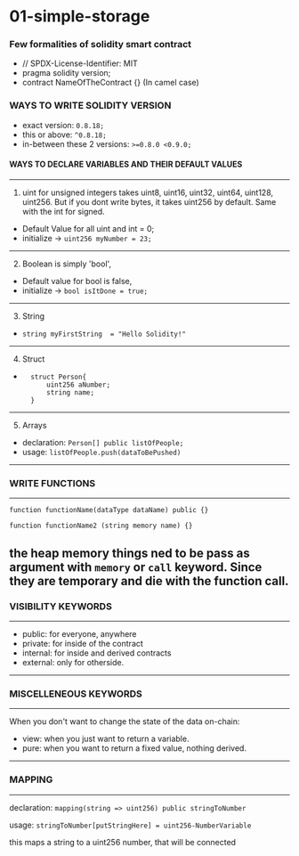 
# 01-simple-storage

### Few formalities of solidity smart contract

- // SPDX-License-Identifier: MIT
- pragma solidity version;
- contract NameOfTheContract {}
    (In camel case)

### WAYS TO WRITE SOLIDITY VERSION
- exact version: ```0.8.18;```
- this or above: ```^0.8.18;```
- in-between these 2 versions: ```>=0.8.0 <0.9.0;```

#### WAYS TO DECLARE VARIABLES AND THEIR DEFAULT VALUES

---
1. uint for unsigned integers takes uint8, uint16, uint32, uint64, uint128, uint256.
But if you dont write bytes, it takes uint256 by default. Same with the int for signed.

- Default Value for all uint and int = 0;
- initialize -> ```uint256 myNumber = 23;```

---

2. Boolean is simply 'bool',
- Default value for bool is false,
- initialize -> ```bool isItDone = true;```
---
3. String 
- ```string myFirstString  = "Hello Solidity!"```
---
4. Struct
- ``` solidity
    struct Person{
        uint256 aNumber;
        string name;
    } 
    ```
---
5. Arrays
- declaration: ```Person[] public listOfPeople;```
- usage: ```listOfPeople.push(dataToBePushed)```
---

### WRITE FUNCTIONS
---
```function functionName(dataType dataName) public {}```

```function functionName2 (string memory name) {}```

the heap memory things ned to be pass as argument with ```memory``` or ```call``` keyword. Since they are temporary and die with the function call.
---
### VISIBILITY KEYWORDS
---
- public: for everyone, anywhere
- private: for inside of the contract
- internal: for inside and derived contracts
- external: only for otherside.
---
### MISCELLENEOUS KEYWORDS
---
When you don't want to change the state of the data on-chain:
- view: when you just want to return a variable.
- pure: when you want to return a fixed value, nothing derived.
---
### MAPPING
---
declaration: ```mapping(string => uint256) public stringToNumber```

usage: ```stringToNumber[putStringHere] = uint256-NumberVariable```

this maps a string to a uint256 number, that will be connected 



